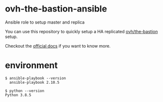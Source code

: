 # ovh-the-bastion-ansible
Ansible role to setup master and replica

You can use this repository to quickly setup a HA replicated [ovh/the-bastion](https://github.com/ovh/the-bastion) setup.

Checkout the [official docs](https://ovh.github.io/the-bastion/) if you want to know more.

# environment

```
$ ansible-playbook --version                       
  ansible-playbook 2.10.5
```

```
$ python --version
Python 3.8.5
```
